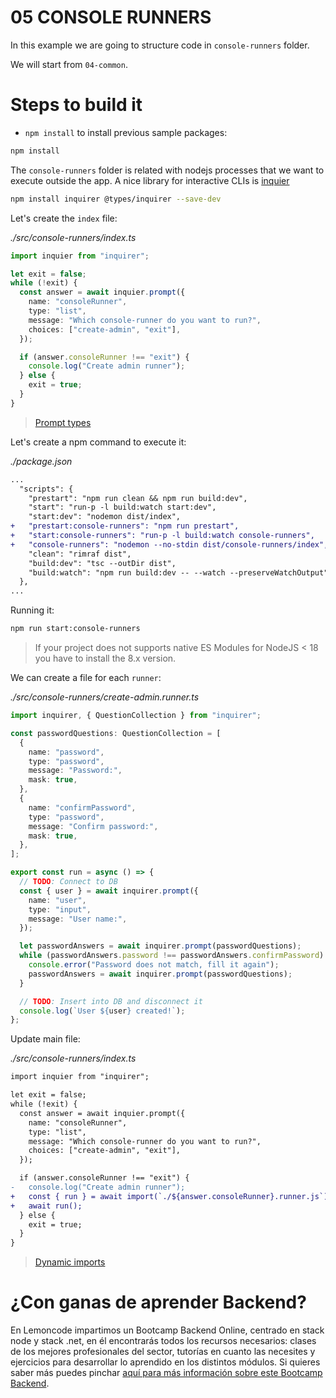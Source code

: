 # 05 CONSOLE RUNNERS

In this example we are going to structure code in `console-runners` folder.

We will start from `04-common`.

# Steps to build it

- `npm install` to install previous sample packages:

```bash
npm install

```

The `console-runners` folder is related with nodejs processes that we want to execute outside the app. A nice library for interactive CLIs is [inquier](https://github.com/SBoudrias/Inquirer.js/)

```bash
npm install inquirer @types/inquirer --save-dev
```

Let's create the `index` file:

_./src/console-runners/index.ts_

```typescript
import inquier from "inquirer";

let exit = false;
while (!exit) {
  const answer = await inquier.prompt({
    name: "consoleRunner",
    type: "list",
    message: "Which console-runner do you want to run?",
    choices: ["create-admin", "exit"],
  });

  if (answer.consoleRunner !== "exit") {
    console.log("Create admin runner");
  } else {
    exit = true;
  }
}

```

> [Prompt types](https://github.com/SBoudrias/Inquirer.js/#prompt-types)

Let's create a npm command to execute it:

_./package.json_

```diff
...
  "scripts": {
    "prestart": "npm run clean && npm run build:dev",
    "start": "run-p -l build:watch start:dev",
    "start:dev": "nodemon dist/index",
+   "prestart:console-runners": "npm run prestart",
+   "start:console-runners": "run-p -l build:watch console-runners",
+   "console-runners": "nodemon --no-stdin dist/console-runners/index",
    "clean": "rimraf dist",
    "build:dev": "tsc --outDir dist",
    "build:watch": "npm run build:dev -- --watch --preserveWatchOutput"
  },
...
```

Running it:

```bash
npm run start:console-runners
```

> If your project does not supports native ES Modules for NodeJS < 18 you have to  install the 8.x version.

We can create a file for each `runner`:

_./src/console-runners/create-admin.runner.ts_

```typescript
import inquirer, { QuestionCollection } from "inquirer";

const passwordQuestions: QuestionCollection = [
  {
    name: "password",
    type: "password",
    message: "Password:",
    mask: true,
  },
  {
    name: "confirmPassword",
    type: "password",
    message: "Confirm password:",
    mask: true,
  },
];

export const run = async () => {
  // TODO: Connect to DB
  const { user } = await inquirer.prompt({
    name: "user",
    type: "input",
    message: "User name:",
  });

  let passwordAnswers = await inquirer.prompt(passwordQuestions);
  while (passwordAnswers.password !== passwordAnswers.confirmPassword) {
    console.error("Password does not match, fill it again");
    passwordAnswers = await inquirer.prompt(passwordQuestions);
  }

  // TODO: Insert into DB and disconnect it
  console.log(`User ${user} created!`);
};

```

Update main file:

_./src/console-runners/index.ts_

```diff
import inquier from "inquirer";

let exit = false;
while (!exit) {
  const answer = await inquier.prompt({
    name: "consoleRunner",
    type: "list",
    message: "Which console-runner do you want to run?",
    choices: ["create-admin", "exit"],
  });

  if (answer.consoleRunner !== "exit") {
-   console.log("Create admin runner");
+   const { run } = await import(`./${answer.consoleRunner}.runner.js`);
+   await run();
  } else {
    exit = true;
  }
}

```

> [Dynamic imports](https://developer.mozilla.org/en-US/docs/Web/JavaScript/Reference/Operators/import)

# ¿Con ganas de aprender Backend?

En Lemoncode impartimos un Bootcamp Backend Online, centrado en stack node y stack .net, en él encontrarás todos los recursos necesarios: clases de los mejores profesionales del sector, tutorías en cuanto las necesites y ejercicios para desarrollar lo aprendido en los distintos módulos. Si quieres saber más puedes pinchar [aquí para más información sobre este Bootcamp Backend](https://lemoncode.net/bootcamp-backend#bootcamp-backend/banner).
